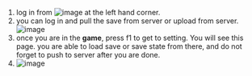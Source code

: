 1. log in from ![image](https://github.com/user-attachments/assets/503dde6e-2078-49ac-9a97-fc29298d5e28) at the left hand corner.
2. you can log in and pull the save from server or upload from server. ![image](https://github.com/user-attachments/assets/2e937e99-9bd6-40bc-ace9-c9d2f36faba7)
3. once you are in the **game**, press f1 to get to setting. You will see this page. you are able to load save or save state from there, and do not forget to push to server after you are done.
4. ![image](https://github.com/user-attachments/assets/805a615b-0fc7-4e52-94c0-7395c421ee82)

